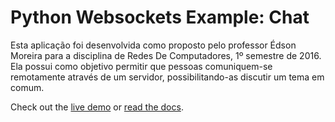 # Python Websockets Example: Chat

Esta aplicação foi desenvolvida como proposto pelo professor Édson Moreira para a disciplina de Redes De Computadores, 1º semestre de 2016. Ela possui como objetivo permitir que pessoas comuniquem-se remotamente através de um servidor, possibilitando-as discutir um tema em comum.

Check out the [live demo](http://flask-chat.herokuapp.com) or [read the docs](https://devcenter.heroku.com/articles/python-websockets).
